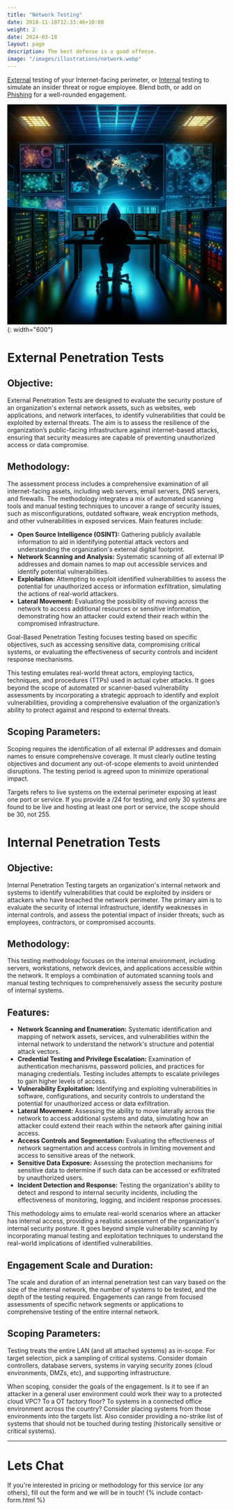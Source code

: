 ```yaml
---
title: "Network Testing"
date: 2018-11-18T12:33:46+10:00
weight: 2
date: 2024-03-18 
layout: page
description: The best defense is a good offense.
image: "/images/illustrations/network.webp"
---
```


[External](#external) testing of your Internet-facing perimeter, or [Internal](#internal) testing to simulate an insider threat or rogue employee. Blend both, or add on [Phishing](/services/phishing) for a well-rounded engagement.
<!--more-->

![hacking webapp](/images/illustrations/network.webp){: width="600"}
<!-- TOC --><a name="external"></a>
# External Penetration Tests 
## Objective:
External Penetration Tests are designed to evaluate the security posture of an organization's external network assets, such as websites, web applications, and network interfaces, to identify vulnerabilities that could be exploited by external threats. The aim is to assess the resilience of the organization’s public-facing infrastructure against internet-based attacks, ensuring that security measures are capable of preventing unauthorized access or data compromise.

## Methodology:
The assessment process includes a comprehensive examination of all internet-facing assets, including web servers, email servers, DNS servers, and firewalls. The methodology integrates a mix of automated scanning tools and manual testing techniques to uncover a range of security issues, such as misconfigurations, outdated software, weak encryption methods, and other vulnerabilities in exposed services. Main features include:

- **Open Source Intelligence (OSINT):** Gathering publicly available information to aid in identifying potential attack vectors and understanding the organization's external digital footprint.
- **Network Scanning and Analysis:** Systematic scanning of all external IP addresses and domain names to map out accessible services and identify potential vulnerabilities.
- **Exploitation:** Attempting to exploit identified vulnerabilities to assess the potential for unauthorized access or information exfiltration, simulating the actions of real-world attackers.
- **Lateral Movement:** Evaluating the possibility of moving across the network to access additional resources or sensitive information, demonstrating how an attacker could extend their reach within the compromised infrastructure.

Goal-Based Penetration Testing focuses testing based on specific objectives, such as accessing sensitive data, compromising critical systems, or evaluating the effectiveness of security controls and incident response mechanisms.

This testing emulates real-world threat actors, employing tactics, techniques, and procedures (TTPs) used in actual cyber attacks. It goes beyond the scope of automated or scanner-based vulnerability assessments by incorporating a strategic approach to identify and exploit vulnerabilities, providing a comprehensive evaluation of the organization’s ability to protect against and respond to external threats. 

## Scoping Parameters:
Scoping requires the identification of all external IP addresses and domain names to ensure comprehensive coverage. It must clearly outline testing objectives and document any out-of-scope elements to avoid unintended disruptions. The testing period is agreed upon to minimize operational impact.

Targets refers to live systems on the external perimeter exposing at least one port or service. If you provide a /24 for testing, and only 30 systems are found to be live and hosting at least one port or service, the scope should be 30, not 255. 

<!-- TOC --><a name="internal"></a>
# Internal Penetration Tests 
## Objective:
Internal Penetration Testing targets an organization's internal network and systems to identify vulnerabilities that could be exploited by insiders or attackers who have breached the network perimeter. The primary aim is to evaluate the security of internal infrastructure, identify weaknesses in internal controls, and assess the potential impact of insider threats, such as employees, contractors, or compromised accounts.

## Methodology:
This testing methodology focuses on the internal environment, including servers, workstations, network devices, and applications accessible within the network. It employs a combination of automated scanning tools and manual testing techniques to comprehensively assess the security posture of internal systems.

## Features:

- **Network Scanning and Enumeration:** Systematic identification and mapping of network assets, services, and vulnerabilities within the internal network to understand the network's structure and potential attack vectors.
- **Credential Testing and Privilege Escalation:** Examination of authentication mechanisms, password policies, and practices for managing credentials. Testing includes attempts to escalate privileges to gain higher levels of access.
- **Vulnerability Exploitation:** Identifying and exploiting vulnerabilities in software, configurations, and security controls to understand the potential for unauthorized access or data exfiltration.
- **Lateral Movement:** Assessing the ability to move laterally across the network to access additional systems and data, simulating how an attacker could extend their reach within the network after gaining initial access.
- **Access Controls and Segmentation:** Evaluating the effectiveness of network segmentation and access controls in limiting movement and access to sensitive areas of the network.
- **Sensitive Data Exposure:** Assessing the protection mechanisms for sensitive data to determine if such data can be accessed or exfiltrated by unauthorized users.
- **Incident Detection and Response:** Testing the organization's ability to detect and respond to internal security incidents, including the effectiveness of monitoring, logging, and incident response processes.

This methodology aims to emulate real-world scenarios where an attacker has internal access, providing a realistic assessment of the organization's internal security posture. It goes beyond simple vulnerability scanning by incorporating manual testing and exploitation techniques to understand the real-world implications of identified vulnerabilities.

## Engagement Scale and Duration:
The scale and duration of an internal penetration test can vary based on the size of the internal network, the number of systems to be tested, and the depth of the testing required. Engagements can range from focused assessments of specific network segments or applications to comprehensive testing of the entire internal network.

## Scoping Parameters:
Testing treats the entire LAN (and all attached systems) as in-scope. For target selection, pick a sampling of critical systems. Consider domain controllers, database servers, systems in varying security zones (cloud environments, DMZs, etc), and supporting infrastructure. 

When scoping, consider the goals of the engagement. Is it to see if an attacker in a general user environment could work their way to a protected cloud VPC? To a OT factory floor? To systems in a connected office environment across the country? Consider placing systems from those environments into the targets list. Also consider providing a no-strike list of systems that should not be touched during testing (historically sensitive or critical systems).

---
# Lets Chat
If you're interested in pricing or methodology for this service (or any others), fill out the form and we will be in touch!
{% include contact-form.html %}
